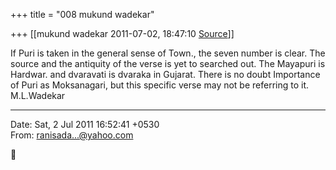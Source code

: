 +++
title = "008 mukund wadekar"

+++
[[mukund wadekar	2011-07-02, 18:47:10 [Source](https://groups.google.com/g/bvparishat/c/CEP7iGtDTCs)]]



If Puri is taken in the general sense of Town., the seven number is clear. The source and the antiquity of the verse is yet to searched out. The Mayapuri is Hardwar. and dvaravati is dvaraka in Gujarat. There is no doubt Importance of Puri as Moksanagari, but this specific verse may not be referring to it.  
M.L.Wadekar  
  

------------------------------------------------------------------------

Date: Sat, 2 Jul 2011 16:52:41 +0530  
From: [ranisada...@yahoo.com]()



